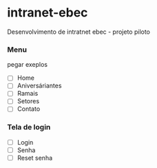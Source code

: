 # intranet-ebec
 Desenvolvimento de intratnet ebec - projeto piloto

 ### Menu
 pegar exeplos
- [ ] Home
- [ ] Aniversáriantes
- [ ] Ramais
- [ ] Setores
- [ ] Contato

 ### Tela de login
- [ ] Login
- [ ] Senha
- [ ] Reset senha